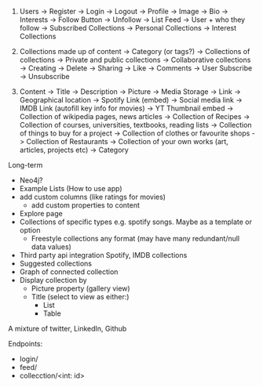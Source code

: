 1. Users
    -> Register
    -> Login
    -> Logout
    -> Profile
        -> Image
        -> Bio
        -> Interests
        -> Follow Button
            -> Unfollow
    -> List Feed
        -> User + who they follow
        -> Subscribed Collections
        -> Personal Collections
        -> Interest Collections
        

2. Collections made up of content
    -> Category (or tags?)
    -> Collections of collections
    -> Private and public collections
    -> Collaborative collections
    -> Creating
    -> Delete
    -> Sharing
    -> Like
    -> Comments
    -> User Subscribe
        -> Unsubscribe

3. Content
    -> Title
    -> Description
    -> Picture -> Media Storage
    -> Link
    -> Geographical location
    -> Spotify Link (embed)
    -> Social media link
    -> IMDB Link (autofill key info for movies)
    -> YT Thumbnail embed
    -> Collection of wikipedia pages, news articles
    -> Collection of Recipes
    -> Collection of courses, universities, textbooks, reading lists
    -> Collection of things to buy for a project
    -> Collection of clothes or favourite shops
    -> Collection of Restaurants
    -> Collection of your own works (art, articles, projects etc)
    -> Category

Long-term
- Neo4j?
- Example Lists (How to use app)
- add custom columns (like ratings for movies)
    - add custom properties to content
- Explore page
- Collections of specific types e.g. spotify songs. Maybe as a template or option
    - Freestyle collections any format (may have many redundant/null data values)
- Third party api integration Spotify, IMDB collections
- Suggested collections
- Graph of connected collection
- Display collection by
    - Picture property (gallery view)
    - Title (select to view as either:)
        - List
        - Table

A mixture of twitter, LinkedIn, Github

Endpoints:
- login/
- feed/
- collecction/<int: id>